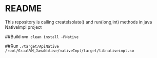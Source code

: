 # README
This repository is calling createIsolate() and run(long,int) methods in java NativeImpl project 

##Build 
```mvn clean install -PNative```

##Run
```./target/ApiNative /root/GraalVM_JavaNative/nativeImpl/target/libnativeimpl.so```